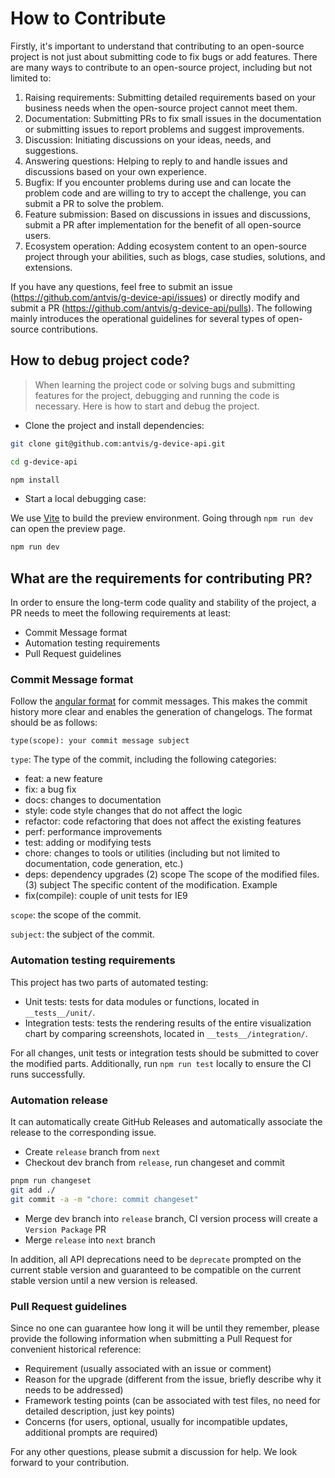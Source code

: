 # How to Contribute

Firstly, it's important to understand that contributing to an open-source project is not just about submitting code to fix bugs or add features. There are many ways to contribute to an open-source project, including but not limited to:

1. Raising requirements: Submitting detailed requirements based on your business needs when the open-source project cannot meet them.
2. Documentation: Submitting PRs to fix small issues in the documentation or submitting issues to report problems and suggest improvements.
3. Discussion: Initiating discussions on your ideas, needs, and suggestions.
4. Answering questions: Helping to reply to and handle issues and discussions based on your own experience.
5. Bugfix: If you encounter problems during use and can locate the problem code and are willing to try to accept the challenge, you can submit a PR to solve the problem.
6. Feature submission: Based on discussions in issues and discussions, submit a PR after implementation for the benefit of all open-source users.
7. Ecosystem operation: Adding ecosystem content to an open-source project through your abilities, such as blogs, case studies, solutions, and extensions.

If you have any questions, feel free to submit an issue (<https://github.com/antvis/g-device-api/issues>) or directly modify and submit a PR (<https://github.com/antvis/g-device-api/pulls>). The following mainly introduces the operational guidelines for several types of open-source contributions.

## How to debug project code?

> When learning the project code or solving bugs and submitting features for the project, debugging and running the code is necessary. Here is how to start and debug the project.

-   Clone the project and install dependencies:

```bash
git clone git@github.com:antvis/g-device-api.git

cd g-device-api

npm install
```

-   Start a local debugging case:

We use [Vite](https://vitejs.dev/) to build the preview environment. Going through `npm run dev` can open the preview page.

```bash
npm run dev
```

## What are the requirements for contributing PR?

In order to ensure the long-term code quality and stability of the project, a PR needs to meet the following requirements at least:

-   Commit Message format
-   Automation testing requirements
-   Pull Request guidelines

### Commit Message format

Follow the [angular format](https://github.com/angular/angular.js/blob/master/CONTRIBUTING.md#commit-message-format) for commit messages. This makes the commit history more clear and enables the generation of changelogs. The format should be as follows:

```text
type(scope): your commit message subject
```

`type`: The type of the commit, including the following categories:

-   feat: a new feature
-   fix: a bug fix
-   docs: changes to documentation
-   style: code style changes that do not affect the logic
-   refactor: code refactoring that does not affect the existing features
-   perf: performance improvements
-   test: adding or modifying tests
-   chore: changes to tools or utilities (including but not limited to documentation, code generation, etc.)
-   deps: dependency upgrades (2) scope The scope of the modified files. (3) subject The specific content of the modification. Example
-   fix(compile): couple of unit tests for IE9

`scope`: the scope of the commit.

`subject`: the subject of the commit.

### Automation testing requirements

This project has two parts of automated testing:

-   Unit tests: tests for data modules or functions, located in `__tests__/unit/`.
-   Integration tests: tests the rendering results of the entire visualization chart by comparing screenshots, located in `__tests__/integration/`.

For all changes, unit tests or integration tests should be submitted to cover the modified parts. Additionally, run `npm run test` locally to ensure the CI runs successfully.

### Automation release

It can automatically create GitHub Releases and automatically associate the release to the corresponding issue.

-   Create `release` branch from `next`
-   Checkout dev branch from `release`, run changeset and commit

```bash
pnpm run changeset
git add ./
git commit -a -m "chore: commit changeset"
```

-   Merge dev branch into `release` branch, CI version process will create a `Version Package` PR
-   Merge `release` into `next` branch

In addition, all API deprecations need to be `deprecate` prompted on the current stable version and guaranteed to be compatible on the current stable version until a new version is released.

### Pull Request guidelines

Since no one can guarantee how long it will be until they remember, please provide the following information when submitting a Pull Request for convenient historical reference:

-   Requirement (usually associated with an issue or comment)
-   Reason for the upgrade (different from the issue, briefly describe why it needs to be addressed)
-   Framework testing points (can be associated with test files, no need for detailed description, just key points)
-   Concerns (for users, optional, usually for incompatible updates, additional prompts are required)

For any other questions, please submit a discussion for help. We look forward to your contribution.
